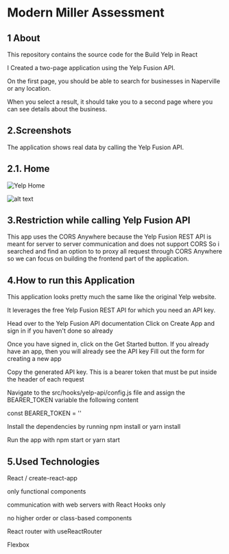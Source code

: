 # Modern Miller Assessment

## 1 About

This repository contains the source code for the Build Yelp in React

I Created a two-page application using the Yelp Fusion API.

On the first page, you should be able to search for businesses in Naperville or any location.

When you select a result, it should take you to a second page where you can see details about the business.

## 2.Screenshots

The application shows real data by calling the Yelp Fusion API.

## 2.1. Home
![Yelp Home](images/yelp-home.png)


![alt text]()


## 3.Restriction while calling Yelp Fusion API

This app uses the CORS Anywhere because the Yelp Fusion REST API is meant for server to server communication and does not support CORS So i searched and find an option to to proxy all request through CORS Anywhere so we can focus on building the frontend part of the application.

## 4.How to run this Application

This application looks pretty much the same like the original Yelp website.

It leverages the free Yelp Fusion REST API for which you need an API key.

Head over to the Yelp Fusion API documentation
Click on Create App and sign in if you haven't done so already

Once you have signed in, click on the Get Started button. If you already have an app, then you will already see the API key
Fill out the form for creating a new app

Copy the generated API key. This is a bearer token that must be put inside the header of each request

Navigate to the src/hooks/yelp-api/config.js file and assign the BEARER_TOKEN variable the following content

const BEARER_TOKEN = '<your-token-here>'

Install the dependencies by running npm install or yarn install

Run the app with npm start or yarn start

## 5.Used Technologies

React / create-react-app

only functional components

communication with web servers with React Hooks only

no higher order or class-based components

React router with useReactRouter

Flexbox


